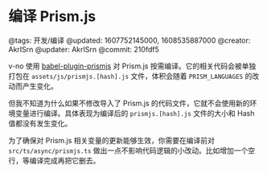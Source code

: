 # 编译 Prism.js

@tags: 开发/编译
@updated: 1607752145000, 1608535887000
@creator: AkrISrn
@updater: AkrISrn
@commit: 210fdf5

v-no 使用 [babel-plugin-prismjs](https://github.com/mAAdhaTTah/babel-plugin-prismjs) 对 Prism.js 按需编译。它的相关代码会被单独打包在 `assets/js/prismjs.[hash].js` 文件，体积会随着 `PRISM_LANGUAGES` [](/docs/env-vars.md "#")的改动而产生变化。

但我不知道为什么如果不修改导入了 Prism.js 的代码文件，它就不会使用新的环境变量进行编译。具体表现为编译后的 `prismjs.[hash].js` 文件的大小和 Hash 值都没有发生变化。

为了确保对 Prism.js 相关变量的更新能够生效，你需要在编译前对 `src/ts/async/prismjs.ts` 做出一点不影响代码逻辑的小改动。比如增加一个空行，等编译完成再把它删去。
